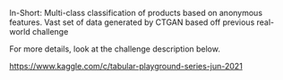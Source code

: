 In-Short:
Multi-class classification of products based on anonymous features. Vast set of data generated by CTGAN based off previous real-world challenge

For more details, look at the challenge description below.

https://www.kaggle.com/c/tabular-playground-series-jun-2021
